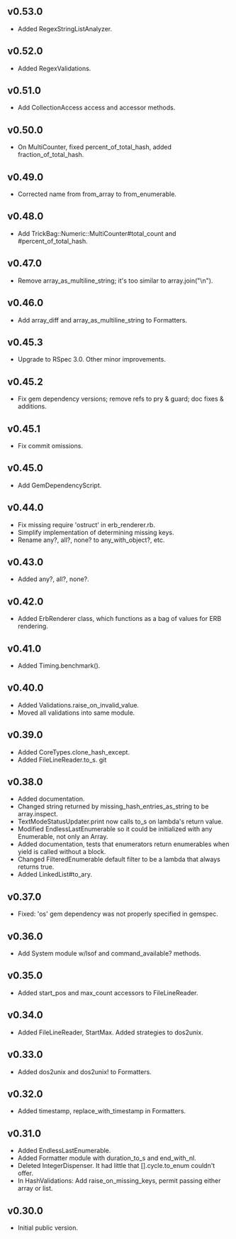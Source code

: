 ## v0.53.0

* Added RegexStringListAnalyzer.


## v0.52.0

* Added RegexValidations.


## v0.51.0

* Add CollectionAccess access and accessor methods.


## v0.50.0

* On MultiCounter, fixed percent_of_total_hash, added fraction_of_total_hash.


## v0.49.0

* Corrected name from from_array to from_enumerable.


## v0.48.0

* Add TrickBag::Numeric::MultiCounter#total_count and #percent_of_total_hash.


## v0.47.0

* Remove array_as_multiline_string; it's too similar to array.join("\n").


## v0.46.0

* Add array_diff and array_as_multiline_string to Formatters.


## v0.45.3

* Upgrade to RSpec 3.0.  Other minor improvements.


## v0.45.2

* Fix gem dependency versions; remove refs to pry & guard; doc fixes & additions.


## v0.45.1

* Fix commit omissions.


## v0.45.0

* Add GemDependencyScript.


## v0.44.0

* Fix missing require 'ostruct' in erb_renderer.rb.
* Simplify implementation of determining missing keys.
* Rename any?, all?, none? to any_with_object?, etc.


## v0.43.0

* Added any?, all?, none?.


## v0.42.0

* Added ErbRenderer class, which functions as a bag of values for ERB rendering.


## v0.41.0

*  Added Timing.benchmark().


## v0.40.0

* Added Validations.raise_on_invalid_value.
* Moved all validations into same module.


## v0.39.0

* Added CoreTypes.clone_hash_except.
* Added FileLineReader.to_s.
git


## v0.38.0

* Added documentation.
* Changed string returned by missing_hash_entries_as_string to be array.inspect.
* TextModeStatusUpdater.print now calls to_s on lambda's return value.
* Modified EndlessLastEnumerable so it could be initialized with any Enumerable, not only an Array.
* Added documentation, tests that enumerators return enumerables when yield is called without a block.
* Changed FilteredEnumerable default filter to be a lambda that always returns true.
* Added LinkedList#to_ary.


## v0.37.0

* Fixed: 'os' gem dependency was not properly specified in gemspec.


## v0.36.0

* Add System module w/lsof and command_available? methods.


## v0.35.0

* Added start_pos and max_count accessors to FileLineReader.


## v0.34.0

* Added FileLineReader, StartMax.  Added strategies to dos2unix.


## v0.33.0

* Added dos2unix and dos2unix! to Formatters.


## v0.32.0

* Added timestamp, replace_with_timestamp in Formatters.


## v0.31.0

* Added EndlessLastEnumerable.
* Added Formatter module with duration_to_s and end_with_nl.
* Deleted IntegerDispenser.  It had little that [].cycle.to_enum couldn't offer.
* In HashValidations: Add raise_on_missing_keys, permit passing either array or list.


## v0.30.0

* Initial public version.
